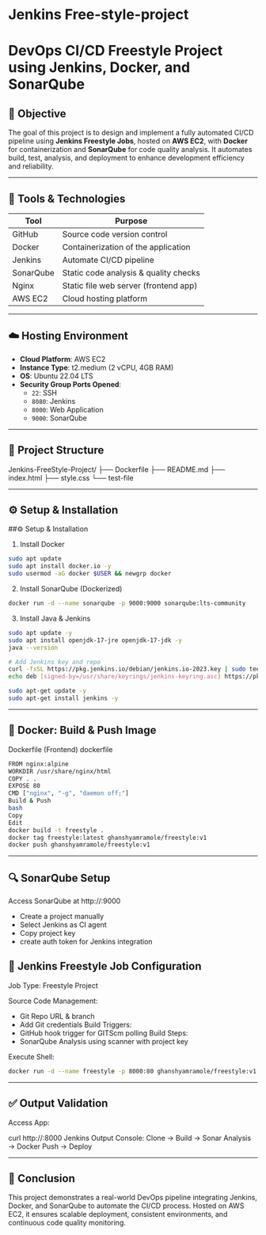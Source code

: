 # Jenkins Free-style-project

# DevOps CI/CD Freestyle Project using Jenkins, Docker, and SonarQube

## 📌 Objective

The goal of this project is to design and implement a fully automated CI/CD pipeline using **Jenkins Freestyle Jobs**, hosted on **AWS EC2**, with **Docker** for containerization and **SonarQube** for code quality analysis. It automates build, test, analysis, and deployment to enhance development efficiency and reliability.

---

## 🧰 Tools & Technologies

| Tool       | Purpose                                |
|------------|----------------------------------------|
| GitHub     | Source code version control            |
| Docker     | Containerization of the application    |
| Jenkins    | Automate CI/CD pipeline                |
| SonarQube  | Static code analysis & quality checks  |
| Nginx      | Static file web server (frontend app)  |
| AWS EC2    | Cloud hosting platform                 |

---

## ☁️ Hosting Environment

- **Cloud Platform**: AWS EC2  
- **Instance Type**: t2.medium (2 vCPU, 4GB RAM)  
- **OS**: Ubuntu 22.04 LTS  
- **Security Group Ports Opened**:
  - `22`: SSH  
  - `8080`: Jenkins  
  - `8000`: Web Application  
  - `9000`: SonarQube  

---

## 📁 Project Structure

Jenkins-FreeStyle-Project/
├── Dockerfile
├── README.md
├── index.html
├── style.css
└── test-file

---

## ⚙️ Setup & Installation

##⚙️ Setup & Installation

1. Install Docker
```bash
sudo apt update
sudo apt install docker.io -y
sudo usermod -aG docker $USER && newgrp docker
```

2. Install SonarQube (Dockerized)
```bash
docker run -d --name sonarqube -p 9000:9000 sonarqube:lts-community
```

3. Install Java & Jenkins
```bash
sudo apt update -y
sudo apt install openjdk-17-jre openjdk-17-jdk -y
java --version

# Add Jenkins key and repo
curl -fsSL https://pkg.jenkins.io/debian/jenkins.io-2023.key | sudo tee /usr/share/keyrings/jenkins-keyring.asc > /dev/null
echo deb [signed-by=/usr/share/keyrings/jenkins-keyring.asc] https://pkg.jenkins.io/debian binary/ | sudo tee /etc/apt/sources.list.d/jenkins.list > /dev/null

sudo apt-get update -y
sudo apt-get install jenkins -y
```
---

## 🐳 Docker: Build & Push Image
Dockerfile (Frontend)
dockerfile
```bash
FROM nginx:alpine
WORKDIR /usr/share/nginx/html
COPY . .
EXPOSE 80
CMD ["nginx", "-g", "daemon off;"]
Build & Push
bash
Copy
Edit
docker build -t freestyle .
docker tag freestyle:latest ghanshyamramole/freestyle:v1
docker push ghanshyamramole/freestyle:v1
```
---

## 🔍 SonarQube Setup
Access SonarQube at http://<EC2-PUBLIC-IP>:9000
  - Create a project manually
  - Select Jenkins as CI agent
  - Copy project key
  - create auth token for Jenkins integration

## 🤖 Jenkins Freestyle Job Configuration
Job Type: Freestyle Project

Source Code Management:
 - Git Repo URL & branch
 - Add Git credentials
Build Triggers:
 - GitHub hook trigger for GITScm polling
Build Steps:
 - SonarQube Analysis using scanner with project key

Execute Shell:
```bash
docker run -d --name freestyle -p 8000:80 ghanshyamramole/freestyle:v1
```
----

## ✅ Output Validation
Access App:

curl http://<EC2-PUBLIC-IP>:8000
Jenkins Output Console:
Clone → Build → Sonar Analysis → Docker Push → Deploy

---

## 📘 Conclusion
This project demonstrates a real-world DevOps pipeline integrating Jenkins, Docker, and SonarQube to automate the CI/CD process. Hosted on AWS EC2, it ensures scalable deployment, consistent environments, and continuous code quality monitoring.

